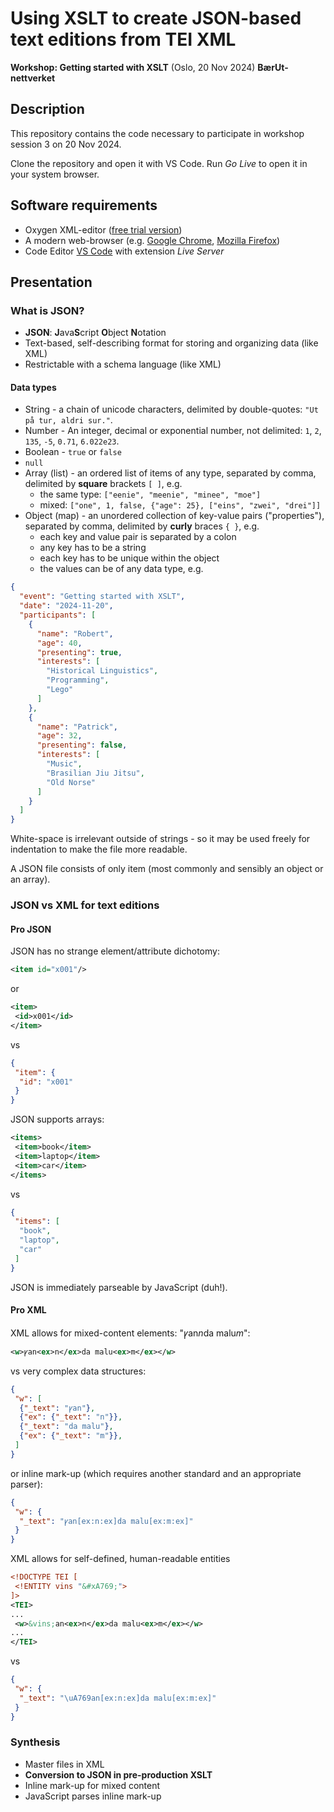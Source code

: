# Using XSLT to create JSON-based text editions from TEI XML
**Workshop: Getting started with XSLT** (Oslo, 20 Nov 2024) **BærUt-nettverket**

## Description

This repository contains the code necessary to participate in workshop session 3 on 20 Nov 2024.

Clone the repository and open it with VS Code. Run *Go Live* to open it in your system browser.

## Software requirements

* Oxygen XML-editor ([free trial version](https://www.oxygenxml.com/xml_editor/register.html?p=editor))
* A modern web-browser (e.g. [Google Chrome](https://www.google.com/chrome/), [Mozilla Firefox](https://www.mozilla.org/en-US/firefox/new/))
* Code Editor [VS Code](https://code.visualstudio.com/) with extension *Live Server*

## Presentation

### What is JSON?

* **JSON**: **J**ava**S**cript **O**bject **N**otation
* Text-based, self-describing format for storing and organizing data (like XML)
* Restrictable with a schema language (like XML)

#### Data types

* String - a chain of unicode characters, delimited by double-quotes: `"Ut på tur, aldri sur."`.
* Number - An integer, decimal or exponential number, not delimited: `1`, `2`, `135`, `-5`, `0.71`, `6.022e23`.
* Boolean - `true` or `false`
* `null`
* Array (list) - an ordered list of items of any type, separated by comma, delimited by **square** brackets `[ ]`, e.g.
  * the same type: `["eenie", "meenie", "minee", "moe"]`
  * mixed: `["one", 1, false, {"age": 25}, ["eins", "zwei", "drei"]]`
* Object (map) - an unordered collection of key-value pairs ("properties"), separated by comma, delimited by **curly** braces `{ }`, e.g.
  * each key and value pair is separated by a colon
  * any key has to be a string
  * each key has to be unique within the object
  * the values can be of any data type, e.g.
```json
{
  "event": "Getting started with XSLT",
  "date": "2024-11-20",
  "participants": [
    {
      "name": "Robert",
      "age": 40,
      "presenting": true,
      "interests": [
        "Historical Linguistics",
        "Programming",
        "Lego"
      ]
    },
    {
      "name": "Patrick",
      "age": 32,
      "presenting": false,
      "interests": [
        "Music",
        "Brasilian Jiu Jitsu",
        "Old Norse"
      ]
    }
  ]
}
```

White-space is irrelevant outside of strings - so it may be used freely for indentation to make the file more readable.

A JSON file consists of only item (most commonly and sensibly an object or an array).

### JSON vs XML for text editions

#### Pro JSON

JSON has no strange element/attribute dichotomy:
```xml
<item id="x001"/>
```
or 
```xml
<item>
 <id>x001</id>
</item>
```
vs
```json
{
 "item": {
  "id": "x001"
 }
}
```

JSON supports arrays:
```xml
<items>
 <item>book</item>
 <item>laptop</item>
 <item>car</item>
</items>
```
vs
```json
{
 "items": [
  "book",
  "laptop",
  "car"
 ]
}
```

JSON is immediately parseable by JavaScript (duh!).

#### Pro XML
XML allows for mixed-content elements: "ꝩan*n*da malu*m*":
```xml
<w>ꝩan<ex>n</ex>da malu<ex>m</ex></w>
```
vs very complex data structures:
```json
{
 "w": [
  {"_text": "ꝩan"},
  {"ex": {"_text": "n"}},
  {"_text": "da malu"},
  {"ex": {"_text": "m"}},
 ]
}
```
or inline mark-up (which requires another standard and an appropriate parser):
```json
{
 "w": {
  "_text": "ꝩan[ex:n:ex]da malu[ex:m:ex]"
 }
}
```

XML allows for self-defined, human-readable entities
```xml
<!DOCTYPE TEI [
 <!ENTITY vins "&#xA769;">
]>
<TEI>
...
 <w>&vins;an<ex>n</ex>da malu<ex>m</ex></w>
...
</TEI>
```
vs
```json
{
 "w": {
  "_text": "\uA769an[ex:n:ex]da malu[ex:m:ex]"
 }
}
```

### Synthesis

* Master files in XML
* **Conversion to JSON in pre-production XSLT**
* Inline mark-up for mixed content
* JavaScript parses inline mark-up
